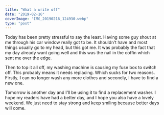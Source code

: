 ```yaml
---
title: "What a write off"
date: "2019-02-16"
coverImage: "IMG_20190216_124930.webp"
type: "post"
---
```


Today has been pretty stressful to say the least. Having some guy shout at me through his car window really got to be. It shouldn't have and most things usually go to my head, but this got me. It was probably the fact that my day already want going well and this was the nail in the coffin which sent me over the edge.

Then to top it all off, my washing machine is causing my fuse box to switch off. This probably means it needs replacing. Which sucks for two reasons. Firstly, I can no longer wash any more clothes and secondly, I have to find a new one.

Tomorrow is another day and I'll be using it to find a replacement washer. I hope my readers have had a better day, and I hope you also have a lovely weekend. We just need to stay strong and keep smiling because better days will come.
